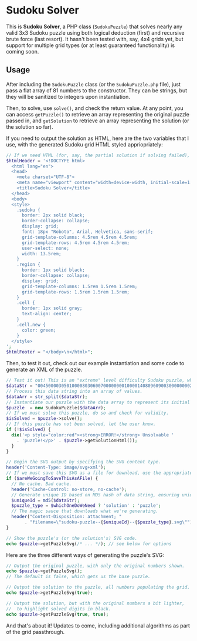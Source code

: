 # Sudoku Solver
This is **Sudoku Solver**, a PHP class (`SudokuPuzzle`) that solves nearly any valid 3x3 Sudoku puzzle using both logical deduction (first) and recursive brute force (last resort). It hasn't been tested with, say, 4x4 grids yet, but support for multiple grid types (or at least guaranteed functionality) is coming soon.

## Usage
After including the `SudokuPuzzle` class (or the `SudokuPuzzle.php` file), just pass a flat array of 81 numbers to the constructor. They can be strings, but they will be sanitized to integers upon instantiation.

Then, to solve, use `solve()`, and check the return value. At any point, you can access `getPuzzle()` to retrieve an array representing the original puzzle passed in, and `getSolution` to retrieve an array representing the solution (or the solution so far).

If you need to output the solution as HTML, here are the two variables that I use, with the generated Sudoku grid HTML styled appriopriately:

```php
// If we need HTML (for, say, the partial solution if solving failed), use this as a basis.
$htmlHeader = '<!DOCTYPE html>
  <html lang="en">
  <head>
    <meta charset="UTF-8">
    <meta name="viewport" content="width=device-width, initial-scale=1.0">
    <title>Sudoku Solver</title>
  </head>
  <body>
  <style>
    .sudoku {
      border: 2px solid black;
      border-collapse: collapse;
      display: grid;
      font: 18px "Roboto", Arial, Helvetica, sans-serif;
      grid-template-columns: 4.5rem 4.5rem 4.5rem;
      grid-template-rows: 4.5rem 4.5rem 4.5rem;
      user-select: none;
      width: 13.5rem;
    }
    .region {
      border: 1px solid black;
      border-collapse: collapse;
      display: grid;
      grid-template-columns: 1.5rem 1.5rem 1.5rem;
      grid-template-rows: 1.5rem 1.5rem 1.5rem;
    }
    .cell {
      border: 1px solid gray;
      text-align: center;
    }
    .cell.new {
      color: green;
    }
  </style>
';
$htmlFooter = "</body>\n</html>";
```

Then, to test it out, check out our example instantiation and some code to generate an XML of the puzzle.

```php
// Test it out! This is an "extreme" level difficulty Sudoku puzzle, which is solveable by our dual-algorithmic solver.
$dataStr = "004500003050100008030600700000000100001408096090030000000020057000804200500000000";
// Process this data string into an array of values.
$dataArr = str_split($dataStr);
// Instantiate our puzzle with the data array to represent its initial state.
$puzzle  = new SudokuPuzzle($dataArr);
// If we must solve this puzzle, do so and check for validity.
$isSolved = $puzzle->solve();
// If this puzzle has not been solved, let the user know.
if (!$isSolved) {
  die('<p style="color:red"><strong>ERROR!</strong> Unsolvable '
    . 'puzzle!</p>' . $puzzle->getSolutionHtml());
  }
}

// Begin the SVG output by specifying the SVG content type.
header('Content-Type: image/svg+xml');
// If we must save this SVG as a file for download, use the appropriate headers.
if ($areWeGoingToSaveThisAsAFile) {
  // No cache. Bad cache.
  header('Cache-Control: no-store, no-cache');
  // Generate unique ID based on MD5 hash of data string, ensuring uniqueness.
  $uniqueId = md5($dataStr);
  $puzzle_type = $whichOneDoWeNeed ? 'solution' : 'puzzle';
  // The magic sauce that downloads what we're generating.
  header("Content-Disposition: attachment; "
       . "filename=\"sudoku-puzzle--{$uniqueId}--{$puzzle_type}.svg\"");
}

// Show the puzzle's (or the solution's) SVG code.
echo $puzzle->getPuzzleSvg(/* ... */); // see below for options
```

Here are the three different ways of generating the puzzle's SVG:

```php
// Output the original puzzle, with only the original numbers shown.
echo $puzzle->getPuzzleSvg();
// The default is false, which gets us the base puzzle.

// Output the solution to the puzzle, all numbers populating the grid.
echo $puzzle->getPuzzleSvg(true);

// Output the solution, but with the original numbers a bit lighter,
//  to highlight solved digits in black.
echo $puzzle->getPuzzleSvg(true, true);
```

And that's about it! Updates to come, including additional algorithms as part of the grid passthrough.
